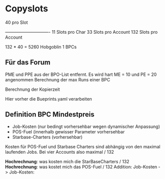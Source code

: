 # Copyslots

40 pro Slot

——————————-
11 Slots pro Char
33 Slots pro Account
132 Slots pro Account


132 * 40 = 5260 Hobgoblin 1 BPCs

## Für das Forum

PME und PPE aus der BPO-List entfernt. Es wird hart ME = 10 und PE = 20 angenommen
Berechnung der max Runs einer BPC

Berechnung der Kopierzeit

Hier vorher die Bueprints.yaml verarbeiten

## Definition BPC Mindestpreis
* Job-Kosten (nur bedingt vorhersehbar wegen dynamischer Anpassung)
* POS-Fuel (innerhalb gewisser Parameter vorhersehbar
* Starbase-Charters (vorhersehbar)

Kosten für POS-Fuel und Starbase Charters sind abhängig von  den maximal laufenden Jobs. Bei vier Accounts also maximal /        132



**Hochrechnung**: was kosten mich die StarBaseCharters / 132
**Hochrechnung**: was kostet mich das POS-Fuel / 132
Addition: Job-Kosten 
-> Job-Kosten: